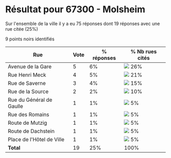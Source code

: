 # Résultat pour 67300 - Molsheim

Sur l'ensemble de la ville il y a eu 75 réponses dont 19 réponses avec une rue citée (25%)

9 points noirs identifiés

| Rue | Vote | % réponses | % Nb rues cités|
|-----|------|------------|----------------|
| Avenue de la Gare | 5 | 6% | <img src="../../img/bar_26.gif" />&nbsp;26%|
| Rue Henri Meck | 4 | 5% | <img src="../../img/bar_21.gif" />&nbsp;21%|
| Rue de Saverne | 3 | 4% | <img src="../../img/bar_15.gif" />&nbsp;15%|
| Rue de la Source | 2 | 2% | <img src="../../img/bar_10.gif" />&nbsp;10%|
| Rue du Général de Gaulle | 1 | 1% | <img src="../../img/bar_5.gif" />&nbsp;5%|
| Rue des Romains | 1 | 1% | <img src="../../img/bar_5.gif" />&nbsp;5%|
| Route de Mutzig | 1 | 1% | <img src="../../img/bar_5.gif" />&nbsp;5%|
| Route de Dachstein | 1 | 1% | <img src="../../img/bar_5.gif" />&nbsp;5%|
| Place de l'Hôtel de Ville | 1 | 1% | <img src="../../img/bar_5.gif" />&nbsp;5%|
| **Total** | 19 | 25% | 100%|

